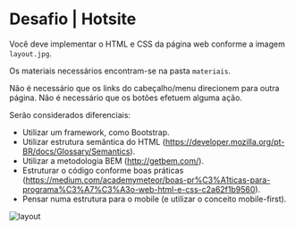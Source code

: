 

# Desafio | Hotsite

Você deve implementar o HTML e CSS da página web conforme a imagem `layout.jpg`.

Os materiais necessários encontram-se na pasta `materiais`.

Não é necessário que os links do cabeçalho/menu direcionem para outra página. Não é necessário que os botões efetuem alguma ação.

Serão considerados diferenciais:

- Utilizar um framework, como Bootstrap.
- Utilizar estrutura semântica do HTML (https://developer.mozilla.org/pt-BR/docs/Glossary/Semantics).
- Utilizar a metodologia BEM (http://getbem.com/).
- Estruturar o código conforme boas práticas (https://medium.com/academymeteor/boas-pr%C3%A1ticas-para-programa%C3%A7%C3%A3o-web-html-e-css-c2a62f1b9560).
- Pensar numa estrutura para o mobile (e utilizar o conceito mobile-first).


![layout](https://user-images.githubusercontent.com/102614238/168487016-0d869a3f-7be2-407e-8b9d-f2192604657d.jpg)
